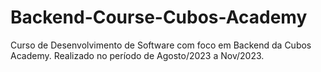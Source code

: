 # Backend-Course-Cubos-Academy
Curso de Desenvolvimento de Software com foco em Backend da Cubos Academy. Realizado no período de Agosto/2023 a Nov/2023.
